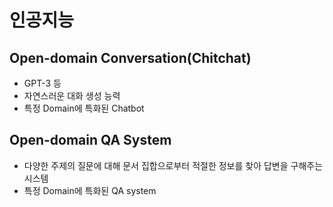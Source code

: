 # 인공지능

## Open-domain Conversation(Chitchat)
- GPT-3 등
- 자연스러운 대화 생성 능력
- 특정 Domain에 특화된 Chatbot

## Open-domain QA System
- 다양한 주제의 질문에 대해 문서 집합으로부터 적절한 정보를 찾아 답변을 구해주는 시스템
- 특정 Domain에 특화된 QA system